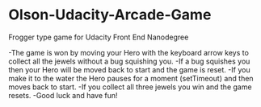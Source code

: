 # Olson-Udacity-Arcade-Game
Frogger type game for Udacity Front End Nanodegree

-The game is won by moving your Hero with the keyboard arrow keys to collect all the jewels without a bug squishing you. 
-If a bug squishes you then your Hero will be moved back to start and the game is reset.
-If you make it to the water the Hero pauses for a moment (setTimeout) and then moves back to start. 
-If you collect all three jewels you win and the game resets. 
-Good luck and have fun! 
